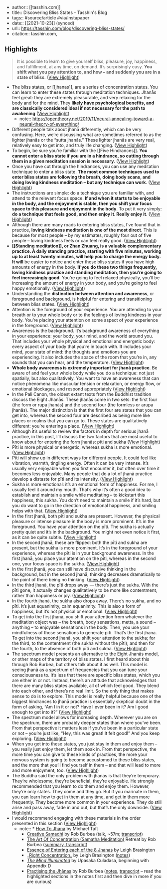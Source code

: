 ---
---
- author:: [[tasshin.com]]
- title:: Discovering Bliss States - Tasshin's Blog
- tags:: #source/article #via/instapaper
- date:: [[2021-10-23]] (synced)
- url:: https://tasshin.com/blog/discovering-bliss-states/
- citation:: tasshin.com,

## Highlights

> It is possible to learn to give yourself bliss, pleasure, joy, happiness, and fulfillment, at any time, on demand. It’s surprisingly easy. **You shift what you pay attention to, and how – and suddenly you are in a state of bliss**. ([View Highlight](https://instapaper.com/read/1446131733/17515698))

- The bliss states, or [[jhanas]], are a series of concentration states. You can learn to enter these states through meditation techniques.
  Jhanās feel great: they are extremely pleasurable, and very relaxing for the body and for the mind. They **likely have psychological benefits, and are classically considered ideal if not necessary for the path to awakening** ([View Highlight](https://instapaper.com/read/1446131733/17515700))
    - note:: https://opentheory.net/2019/11/neural-annealing-toward-a-neural-theory-of-everything/
- Different people talk about jhanā differently, which can be very confusing. Here, we’re discussing what are sometimes referred to as the lighter jhanās or the “sutta jhanās.” These lighter jhanās are very real, relatively easy to get into, and truly life changing. ([View Highlight](https://instapaper.com/read/1446131733/17515702))
- To begin, be sure you’re familiar with the [[Five Hindrances]]. **You cannot enter a bliss state if you are in a hindrance, so cutting through them in a given meditation session is necessary**. ([View Highlight](https://instapaper.com/read/1446131733/17515706))
- Once you have cut through the hindrances, you can use any meditation technique to enter a bliss state. **The most common techniques used to enter bliss states are following the breath, doing body scans, and doing loving kindness meditation – but any technique can work**. ([View Highlight](https://instapaper.com/read/1446131733/17515708))
- The instructions are simple: do a technique you are familiar with, and attend to the relevant focus space. **If and when it starts to be enjoyable in the body, and the enjoyment is stable, then you shift your focus space to this pleasure and enjoyment in the body**.
  To put it very simply: **do a technique that feels good, and then enjoy it. Really enjoy it**. ([View Highlight](https://instapaper.com/read/1446131733/17515709))
- Although there are many roads to entering bliss states, I’ve found that in practice, **loving kindness meditation is one of the most direct**. This is because for most people – by my estimates, roughly four out of five people – loving kindness feels or can feel really good. ([View Highlight](https://instapaper.com/read/1446131733/17515714))
- **[[Standing meditation]], or Zhan Zhuang, is a valuable complementary practice. A daily standing practice, starting with five minutes, working up to at least twenty minutes, will help you to charge the energy body. It will** be easier to notice and enter these bliss states if you have high amounts of energy in the body.
  **If you do these two things frequently, loving kindness practice and standing meditation, then you’re going to feel increasingly good**. You’re going to feel relaxed physically, you’ll be increasing the amount of energy in your body, and you’re going to feel happy emotionally. ([View Highlight](https://instapaper.com/read/1446131733/17515716))
- Understanding the **distinction between attention and awareness**, or foreground and background, is helpful for entering and transitioning between bliss states. ([View Highlight](https://instapaper.com/read/1446131733/17515718))
- Attention is the foreground of your experience. You are attending to your breath or to your whole body or to the feelings of loving kindness in your body. You’re placing your attention on some aspect of your experience in the foreground. ([View Highlight](https://instapaper.com/read/1446131733/17515720))
- Awareness is the background. It’s background awareness of everything in your experience: your body, your mind, and the world around you. That includes your whole physical and emotional and energetic body: every aspect of your body that you’re in touch with. It includes your mind, your state of mind: the thoughts and emotions you are experiencing. It also includes the space of the room that you’re in, any sounds that you can hear, and the temperature. ([View Highlight](https://instapaper.com/read/1446131733/17515721))
- **Whole body awareness is extremely important for jhanā practice**. Be aware of and feel your whole body while you do a technique: not just spatially, but also qualitatively. You want to have an awareness that can notice phenomena like muscular tension or relaxation, or energy flow, or emotional blockages, and respond appropriately ([View Highlight](https://instapaper.com/read/1446131733/17515722))
- In the Pali Canon, the oldest extant texts from the Buddhist tradition discuss the Eight Jhanās. These jhanās come in two sets: the first four (the form or rupa jhanās) and the second four (the formless or arupa jhanās). The major distinction is that the first four are states that you can get into, whereas the second four are described as being more like places or realms that you can go to. These states are qualitatively different: you’re entering a place. ([View Highlight](https://instapaper.com/read/1446131733/17515724))
- Although it’s useful to review the factors in depth for serious jhanā practice, in this post, I’ll discuss the two factors that are most useful to know about for entering the form jhanās: pīti and sukha ([View Highlight](https://instapaper.com/read/1446131733/17515728))
- Pīti is more physical or energetic, whereas sukha is more emotional. ([View Highlight](https://instapaper.com/read/1446131733/17515730))
- Pīti will show up in different ways for different people. It could feel like vibration, warmth, tingling energy. Often it can be very intense. It’s usually very enjoyable when you first encounter it, but often over time it becomes less enjoyable. Many people that do a lot of jhanā practice develop a distaste for pīti and its intensity. ([View Highlight](https://instapaper.com/read/1446131733/17515734))
- Sukha is more emotional: it’s an emotional form of happiness. For me, I usually feel it around my mouth. That’s why it’s often a good idea to establish and maintain a smile while meditating – to kickstart this happiness, this sukha. You don’t need to maintain a smile if it’s hard, but you do want to go in the direction of emotional happiness, and smiling helps with that. ([View Highlight](https://instapaper.com/read/1446131733/17515749))
- In the first jhanā, both pīti and sukha are present. However, the physical pleasure or intense pleasure in the body is more prominent. It’s in the foreground. You have your attention on the pīti. The sukha is actually pretty quiet and it’s in the background. You might not even notice it first, as it can be quite subtle. ([View Highlight](https://instapaper.com/read/1446131733/17515755))
- In the second jhanā, these are flipped: both the pīti and sukha are present, but the sukha is more prominent. It’s in the foreground of your experience, whereas the pīti is in your background awareness. In the first jhanā, you place your attention on the pīti, whereas in the second one, your focus space is the sukha. ([View Highlight](https://instapaper.com/read/1446131733/17515757))
- In the first jhanā, you can still have discursive thinking in the background, but in the second jhanā, thinking decreases dramatically to the point of there being no thinking. ([View Highlight](https://instapaper.com/read/1446131733/17515758))
- In the third jhanā, the pīti drops away — there’s just the sukha. With the pīti gone, it actually changes qualitatively to be more like contentment, rather than happiness or joy. ([View Highlight](https://instapaper.com/read/1446131733/17515760))
- In the fourth jhanā, the sukha also drops away. There’s no sukha, and no pīti. It’s just equanimity, calm equanimity. This is also a form of happiness, but it’s not physical or emotional. ([View Highlight](https://instapaper.com/read/1446131733/17515762))
- To get into the first jhanā, you shift your attention from whatever the meditation object was – the breath, body sensations, metta, a sound – anything – to enjoyable sensations in the body. Then, you use your mindfulness of those sensations to generate pīti. That’s the first jhanā.
  To get into the second jhanā, you shift your attention to the sukha; for the third, to the contentment (the sukha without the pīti); and then for the fourth, to the absence of both pīti and sukha. ([View Highlight](https://instapaper.com/read/1446131733/17515766))
- The spectrum model presents an alternative to the Eight Jhanās model, or other maps of the territory of bliss states. I first heard about this through Rob Burbea, but others talk about it as well.
  This model is seeing jhanā as a spectrum of frequencies that you can tune your consciousness to.
  It’s less that there are specific bliss states, which you are either in or not. Instead, there’s an attitude that acknowledges that there are many bliss states available, all of which feel good. They blend into each other, and there’s no real limit. So the only thing that makes sense to do is to explore.
  This model is really helpful because one of the biggest hindrances to jhanā practice is essentially skeptical doubt in the form of asking, “Am I in it or not? Have I ever been in it? Am I good enough to get into it?” ([View Highlight](https://instapaper.com/read/1446131733/17515772))
- The spectrum model allows for increasing depth. Wherever you are on the spectrum, there are probably deeper states than where you’ve been. From that perspective it matters less if you’ve been in a particular state or not – you’re just like, “Hey, this was great! It felt good!” And you keep exploring. ([View Highlight](https://instapaper.com/read/1446131733/17515781))
- When you get into these states, you just stay in them and enjoy them – you really just enjoy them, let them soak in.
  From that perspective, the more time you can give to these kinds of practices, the more your nervous system is going to become accustomed to these bliss states, and the more that you’ll find yourself in them – and that will lead to more and more enjoyment, too. ([View Highlight](https://instapaper.com/read/1446131733/17515783))
- The Buddha said the only problem with jhanās is that they’re temporary. They’re wholesome, they’re beneficial, they’re enjoyable. He strongly recommended that you learn to do them and enjoy them.
  However, they’re only states. They come and they go. But if you marinate in them, you can learn how to get in them at any time, and get in them more frequently. They become more common in your experience. They do still arise and pass away, fade in and out, but that’s the only downside. ([View Highlight](https://instapaper.com/read/1446131733/17515787))
- I would recommend engaging with these materials in the order presented in this section ([View Highlight](https://instapaper.com/read/1446131733/17516004))
    - note:: * [How To Jhana](https://www.youtube.com/watch?v=0K5ypXyF3dY) by Michael Taft
      * [Creative Samadhi](https://dharmaseed.org/talks/26008/) by Rob Burbea (talk, ~57m; [transcript](https://drive.google.com/file/d/1R58AKXrtZYeT1iF--J9AUHn_drexrI3o/view?usp=sharing))
      * [The Art Of Concentration (Samatha Meditation)](https://www.dharmaseed.org/retreats/1183/) Retreat by Rob Burbea ([summary](https://drive.google.com/file/d/1gNLi_pD8hRClSZrWSesygdJT0M2LuWSu/view?usp=sharing),[ transcript](https://drive.google.com/file/d/1JK4neJ4aeS8TfrY7htGCHHTCCoC4jVTd/view?usp=sharing))
      * [Essence of Entering each of the 8 Jhanas](http://www.leighb.com/8jhanas.pdf) by Leigh Brasington
      * _[Right Concentration_](https://www.amazon.com/Right-Concentration-Practical-Guide-Jhanas-ebook/dp/B017JJOXQ6?tag=tasshin-20) by Leigh Brasington ([notes](https://www.evernote.com/shard/s516/sh/31d2046c-67cc-4002-9f0e-fed4d754fff2/394a730708c17e90f28f9bbeac254cfc))
      * _[The Mind Illuminated](https://www.amazon.com/Mind-Illuminated-Meditation-Integrating-Mindfulness/dp/1501156985?&tag=tasshin-20)_ by Upasaka Culadasa, beginning with Appendix D
      * [Practising the Jhānas](https://www.dharmaseed.org/retreats/4496/) by Rob Burbea ([notes](https://www.evernote.com/shard/s516/sh/1582f3ca-7bd3-ab41-ae08-6dd3f949f807/c6dd258992a5faaa33d9272860d1d6b5), [transcript](https://drive.google.com/file/d/1HjwsKqSOJ_CTQNh4ELCMtUa-wFXJxdCE/view?usp=sharing) – read the highlighted sections in the notes first and then dive in more if you are curious)
